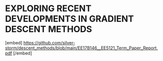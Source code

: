 # EXPLORING RECENT DEVELOPMENTS IN GRADIENT DESCENT METHODS

[embed] https://github.com/silver-storm/descent_methods/blob/main/EE17B146__EE5121_Term_Paper_Report.pdf [/embed]
